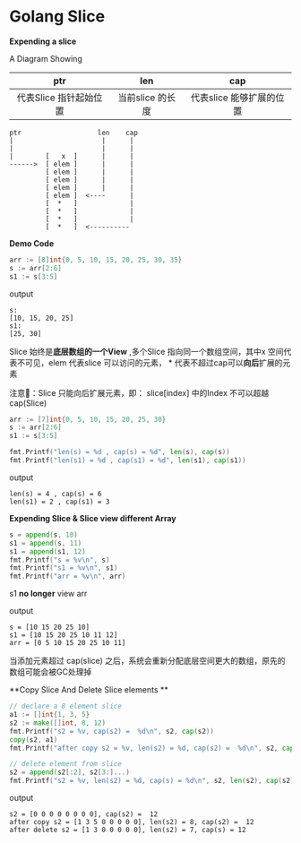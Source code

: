 # Golang Slice 

**Expending a slice**

A Diagram Showing


|  ptr  | len         |  cap  | 
|:-:|:-:|:-:|     
|  代表Slice 指针起始位置  | 当前slice 的长度         |  代表slice 能够扩展的位置  | 

    ptr                   len    cap
    |                      |      |
    |                      |      |
    |        [   x  ]      |      |
    ------>  [ elem ]      |      |
             [ elem ]      |      |
             [ elem ]      |      |
             [ elem ]      |      |
             [ elem ]  <----      | 
             [  *   ]             |
             [  *   ]             |
             [  *   ]             |
             [  *   ]  <----------      


**Demo Code**             

```go
arr := [8]int{0, 5, 10, 15, 20, 25, 30, 35}
s := arr[2:6]
s1 := s[3:5]
```

output
```
s:
[10, 15, 20, 25]
s1:
[25, 30]
```
Slice 始终是**底层数组的一个View** ,多个Slice 指向同一个数组空间，其中x 空间代表不可见，elem 代表slice 可以访问的元素， * 代表不超过cap可以**向后**扩展的元素

注意📢：Slice 只能向后扩展元素，即： slice[index] 中的Index 不可以超越 cap(Slice)

```go
arr := [7]int{0, 5, 10, 15, 20, 25, 30}
s := arr[2:6]
s1 := s[3:5]

fmt.Printf("len(s) = %d , cap(s) = %d", len(s), cap(s))
fmt.Printf("len(s1) = %d , cap(s1) = %d", len(s1), cap(s1))
```

output
```
len(s) = 4 , cap(s) = 6
len(s1) = 2 , cap(s1) = 3
```

**Expending Slice & Slice view different Array**

```go
s = append(s, 10)
s1 = append(s, 11)
s1 = append(s1, 12)
fmt.Printf("s = %v\n", s)
fmt.Printf("s1 = %v\n", s1)
fmt.Printf("arr = %v\n", arr)
```

s1 **no longer** view arr

output
```
s = [10 15 20 25 10]
s1 = [10 15 20 25 10 11 12]
arr = [0 5 10 15 20 25 10 11]
```
当添加元素超过 cap(slice) 之后，系统会重新分配底层空间更大的数组，原先的数组可能会被GC处理掉


**Copy Slice And Delete Slice elements **

```go
// declare a 8 element slice
a1 := []int{1, 3, 5}
s2 := make([]int, 8, 12)
fmt.Printf("s2 = %v, cap(s2) =  %d\n", s2, cap(s2))
copy(s2, a1)
fmt.Printf("after copy s2 = %v, len(s2) = %d, cap(s2) =  %d\n", s2, cap(s2))

// delete element from slice
s2 = append(s2[:2], s2[3:]...)
fmt.Printf("s2 = %v, len(s2) = %d, cap(s) = %d\n", s2, len(s2), cap(s2))
```

output
```
s2 = [0 0 0 0 0 0 0 0], cap(s2) =  12
after copy s2 = [1 3 5 0 0 0 0 0], len(s2) = 8, cap(s2) =  12
after delete s2 = [1 3 0 0 0 0 0], len(s2) = 7, cap(s) = 12
```
